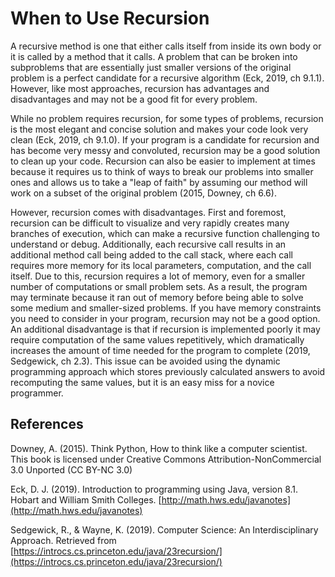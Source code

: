 # When to Use Recursion

A recursive method is one that either calls itself from inside its own body or it is called by a method that it calls. A problem that can be broken into subproblems that are essentially just smaller versions of the original problem is a perfect candidate for a recursive algorithm (Eck, 2019, ch 9.1.1). However, like most approaches, recursion has advantages and disadvantages and may not be a good fit for every problem.

While no problem requires recursion, for some types of problems, recursion is the most elegant and concise solution and makes your code look very clean (Eck, 2019, ch 9.1.0). If your program is a candidate for recursion and has become very messy and convoluted, recursion may be a good solution to clean up your code. Recursion can also be easier to implement at times because it requires us to think of ways to break our problems into smaller ones and allows us to take a "leap of faith" by assuming our method will work on a subset of the original problem (2015, Downey, ch 6.6).

However, recursion comes with disadvantages. First and foremost, recursion can be difficult to visualize and very rapidly creates many branches of execution, which can make a recursive function challenging to understand or debug. Additionally, each recursive call results in an additional method call being added to the call stack, where each call requires more memory for its local parameters, computation, and the call itself. Due to this, recursion requires a lot of memory, even for a smaller number of computations or small problem sets. As a result, the program may terminate because it ran out of memory before being able to solve some medium and smaller-sized problems. If you have memory constraints you need to consider in your program, recursion may not be a good option. An additional disadvantage is that if recursion is implemented poorly it may require computation of the same values repetitively, which dramatically increases the amount of time needed for the program to complete (2019, Sedgewick, ch 2.3). This issue can be avoided using the dynamic programming approach which stores previously calculated answers to avoid recomputing the same values, but it is an easy miss for a novice programmer.

## References

Downey, A. (2015). Think Python, How to think like a computer scientist. This book is licensed under Creative Commons Attribution-NonCommercial 3.0 Unported (CC BY-NC 3.0)

Eck, D. J. (2019). Introduction to programming using Java, version 8.1. Hobart and William Smith Colleges. [http://math.hws.edu/javanotes](http://math.hws.edu/javanotes)

Sedgewick, R., & Wayne, K. (2019). Computer Science: An Interdisciplinary Approach. Retrieved from [https://introcs.cs.princeton.edu/java/23recursion/](https://introcs.cs.princeton.edu/java/23recursion/)